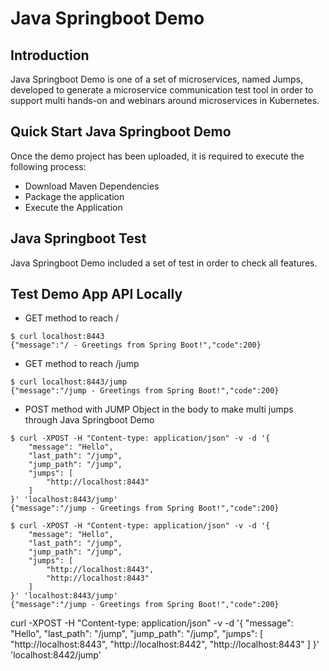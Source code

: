 # Java Springboot Demo
## Introduction

Java Springboot Demo is one of a set of microservices, named Jumps, developed to generate a microservice communication test tool in order to support multi hands-on and webinars around microservices in Kubernetes.

## Quick Start Java Springboot Demo

Once the demo project has been uploaded, it is required to execute the following process:

- Download Maven Dependencies
- Package the application
- Execute the Application

## Java Springboot Test

Java Springboot Demo included a set of test in order to check all features. 

## Test Demo App API Locally

- GET method to reach /

```
$ curl localhost:8443 
{"message":"/ - Greetings from Spring Boot!","code":200}
```

- GET method to reach /jump

```
$ curl localhost:8443/jump
{"message":"/jump - Greetings from Spring Boot!","code":200}
```

- POST method with JUMP Object in the body to make multi jumps through Java Springboot Demo

```
$ curl -XPOST -H "Content-type: application/json" -v -d '{
    "message": "Hello",
    "last_path": "/jump",
    "jump_path": "/jump",
    "jumps": [
        "http://localhost:8443"
    ]
}' 'localhost:8443/jump'
{"message":"/jump - Greetings from Spring Boot!","code":200}
```

```
$ curl -XPOST -H "Content-type: application/json" -v -d '{
    "message": "Hello",
    "last_path": "/jump",
    "jump_path": "/jump",
    "jumps": [
        "http://localhost:8443",
        "http://localhost:8443"
    ]
}' 'localhost:8443/jump'
{"message":"/jump - Greetings from Spring Boot!","code":200}
```

curl -XPOST -H "Content-type: application/json" -v -d '{
    "message": "Hello",
    "last_path": "/jump",
    "jump_path": "/jump",
    "jumps": [
      "http://localhost:8443",
      "http://localhost:8442",
      "http://localhost:8443"
    ]
}' 'localhost:8442/jump'